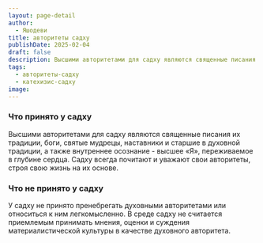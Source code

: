 ```yaml
---
layout: page-detail
author:
  - Яшодеви
title: авторитеты садху
publishDate: 2025-02-04
draft: false
description: Высшими авторитетами для садху являются священные писания их традиции, боги, святые мудрецы, наставники и старшие в духовной традиции, а также внутреннее осознание - высшее «Я», переживаемое в глубине сердца. Садху всегда почитают и уважают свои авторитеты, строя свою жизнь на их основе.
tags:
  - авторитеты-садху
  - катехизис-садху
image:
---
```

### Что принято у садху
Высшими авторитетами для садху являются священные писания их традиции, боги, святые мудрецы, наставники и старшие в духовной традиции, а также внутреннее осознание - высшее «Я», переживаемое в глубине сердца. Садху всегда почитают и уважают свои авторитеты, строя свою жизнь на их основе.
### Что не принято у садху
У садху не принято пренебрегать духовными авторитетами или относиться к ним легкомысленно. В среде садху не считается приемлемым принимать мнения, оценки и суждения материалистической культуры в качестве духовного авторитета.